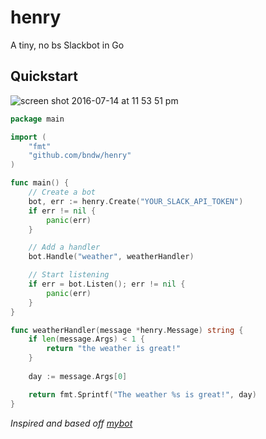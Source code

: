 henry
=====
A tiny, no bs Slackbot in Go

## Quickstart

![screen shot 2016-07-14 at 11 53 51
pm](https://cloud.githubusercontent.com/assets/4248167/16866056/4e0f72a8-4a1e-11e6-950e-584af50c6426.png)


```go
package main

import (
    "fmt"
    "github.com/bndw/henry"
)

func main() {
    // Create a bot
    bot, err := henry.Create("YOUR_SLACK_API_TOKEN")
    if err != nil {
        panic(err)
    }

    // Add a handler
    bot.Handle("weather", weatherHandler)

    // Start listening
    if err = bot.Listen(); err != nil {
        panic(err)
    }
}

func weatherHandler(message *henry.Message) string {
    if len(message.Args) < 1 {
        return "the weather is great!"
    }
  
    day := message.Args[0]

    return fmt.Sprintf("The weather %s is great!", day)
}
```

_Inspired and based off [mybot](https://github.com/rapidloop/mybot)_
